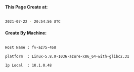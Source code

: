 
   
#### This Page Create at:

```bash

2021-07-22 - 20:54:56 UTC

```

#### Create By Machine:

```bash

Host Name : fv-az75-468

platform  : Linux-5.8.0-1036-azure-x86_64-with-glibc2.31

Ip Local  : 10.1.0.48

```

